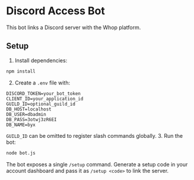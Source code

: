 # Discord Access Bot

This bot links a Discord server with the Whop platform.

## Setup
1. Install dependencies:
```bash
npm install
```
2. Create a `.env` file with:
```
DISCORD_TOKEN=your_bot_token
CLIENT_ID=your_application_id
GUILD_ID=optional_guild_id
DB_HOST=localhost
DB_USER=dbadmin
DB_PASS=3otwj3zR6EI
DB_NAME=byx
```
`GUILD_ID` can be omitted to register slash commands globally.
3. Run the bot:
```bash
node bot.js
```

The bot exposes a single `/setup` command. Generate a setup code in your account dashboard and pass it as `/setup <code>` to link the server.
